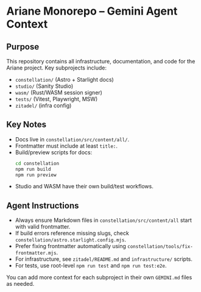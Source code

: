 # Ariane Monorepo – Gemini Agent Context

## Purpose

This repository contains all infrastructure, documentation, and code for the Ariane project. Key subprojects include:

- `constellation/` (Astro + Starlight docs)
- `studio/` (Sanity Studio)
- `wasm/` (Rust/WASM session signer)
- `tests/` (Vitest, Playwright, MSW)
- `zitadel/` (infra config)

## Key Notes

- Docs live in `constellation/src/content/all/`.
- Frontmatter must include at least `title:`.
- Build/preview scripts for docs:
  ```bash
  cd constellation
  npm run build
  npm run preview
  ```
- Studio and WASM have their own build/test workflows.

## Agent Instructions

- Always ensure Markdown files in `constellation/src/content/all` start with valid frontmatter.
- If build errors reference missing slugs, check `constellation/astro.starlight.config.mjs`.
- Prefer fixing frontmatter automatically using `constellation/tools/fix-frontmatter.mjs`.
- For infrastructure, see `zitadel/README.md` and `infrastructure/` scripts.
- For tests, use root-level `npm run test` and `npm run test:e2e`.

You can add more context for each subproject in their own `GEMINI.md` files as needed.
